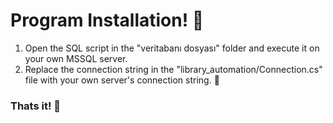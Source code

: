 # Program Installation! 🌟

1) Open the SQL script in the "veritabanı dosyası" folder and execute it on your own MSSQL server.
2) Replace the connection string in the "library_automation/Connection.cs" file with your own server's connection string. 🎉

### Thats it! 🦾
